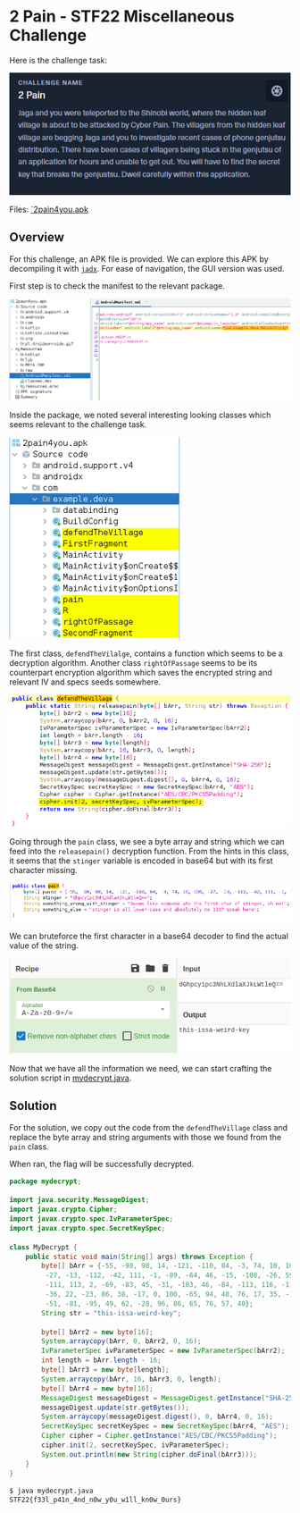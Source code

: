 # 2 Pain - STF22 Miscellaneous Challenge

Here is the challenge task:

![challenge_task](images/Challenge_Task.png)

Files: [`2pain4you.apk](2pain4you.apk)

## Overview

For this challenge, an APK file is provided. We can explore this APK by 
decompiling it with 
[`jadx`](https://github.com/skylot/jadx).
For ease of navigation, the GUI version was used.

First step is to check the manifest to the relevant package.

![manifest](images/step_1_check_manifest.png)

Inside the package, we noted several interesting looking classes which
seems relevant to the challenge task.

![notable_class](images/step_2_notable_package.png)

The first class, `defendTheVilalge`, contains a function which seems to be
a decryption algorithm. Another class `rightOfPassage` seems to be its
counterpart encryption algorithm which saves the encrypted string and
relevant IV and specs seeds somewhere.

![decrpytion_function](images/step_3_decryption_func.png)

Going through the `pain` class, we see a byte array and string which
we can feed into the `releasepain()` decryption function. From the hints
in this class, it seems that the `stinger` variable is encoded in base64
but with its first character missing.

![arguments](images/step_5_arguments.png)

We can bruteforce the first character in a base64 decoder to find the actual
value of the string.

![bruteforce](images/step_6_recreate_base64.png)

Now that we have all the information we need, we can start crafting the
solution script in [mydecrypt.java](mydecrypt/mydecrypt.java).

## Solution

For the solution, we copy out the code from the `defendTheVillage` class
and replace the byte array and string arguments with those we found from
the `pain` class.

When ran, the flag will be successfully decrypted.

```java
package mydecrypt;

import java.security.MessageDigest;
import javax.crypto.Cipher;
import javax.crypto.spec.IvParameterSpec;
import javax.crypto.spec.SecretKeySpec;

class MyDecrypt {
    public static void main(String[] args) throws Exception {
        byte[] bArr = {-55, -98, 98, 14, -121, -110, 84, -3, 74, 10, 106,
         -27, -13, -112, -42, 111, -1, -89, -64, 46, -15, -108, -26, 59, 
         -111, 113, 2, -69, -83, 45, -31, -103, 46, -84, -113, 116, -110, 
         -36, 22, -23, 86, 38, -17, 0, 100, -65, 94, 48, 76, 17, 35, -117, 
         -51, -81, -95, 49, 62, -28, 96, 86, 65, 76, 57, 40};
        String str = "this-issa-weird-key";

        byte[] bArr2 = new byte[16];
        System.arraycopy(bArr, 0, bArr2, 0, 16);
        IvParameterSpec ivParameterSpec = new IvParameterSpec(bArr2);
        int length = bArr.length - 16;
        byte[] bArr3 = new byte[length];
        System.arraycopy(bArr, 16, bArr3, 0, length);
        byte[] bArr4 = new byte[16];
        MessageDigest messageDigest = MessageDigest.getInstance("SHA-256");
        messageDigest.update(str.getBytes());
        System.arraycopy(messageDigest.digest(), 0, bArr4, 0, 16);
        SecretKeySpec secretKeySpec = new SecretKeySpec(bArr4, "AES");
        Cipher cipher = Cipher.getInstance("AES/CBC/PKCS5Padding");
        cipher.init(2, secretKeySpec, ivParameterSpec);
        System.out.println(new String(cipher.doFinal(bArr3)));
    }
}
```

```
$ java mydecrypt.java         
STF22{f33l_p41n_4nd_n0w_y0u_w1ll_kn0w_0urs}
```